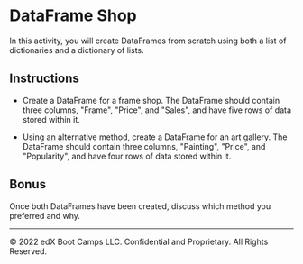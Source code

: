 # DataFrame Shop

In this activity, you will create DataFrames from scratch using both a list of dictionaries and a dictionary of lists. 

## Instructions

* Create a DataFrame for a frame shop. The DataFrame should contain three columns,  "Frame", "Price", and "Sales", and have five rows of data stored within it.

* Using an alternative method, create a DataFrame for an art gallery. The DataFrame should contain three columns, "Painting", "Price", and "Popularity", and have four rows of data stored within it.

## Bonus

Once both DataFrames have been created, discuss which method you preferred and why.

--- 

© 2022 edX Boot Camps LLC. Confidential and Proprietary. All Rights Reserved.